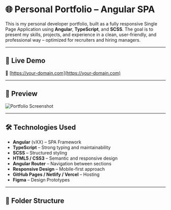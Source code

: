 # 🌐 Personal Portfolio – Angular SPA

This is my personal developer portfolio, built as a fully responsive Single Page Application using **Angular**, **TypeScript**, and **SCSS**. The goal is to present my skills, projects, and experience in a clean, user-friendly, and professional way – optimized for recruiters and hiring managers.

---

## 🚀 Live Demo

🔗 [https://your-domain.com](https://your-domain.com)

---

## 📸 Preview

![Portfolio Screenshot](./src/assets/img/preview.png)

---

## 🛠️ Technologies Used

- **Angular** (vXX) – SPA Framework
- **TypeScript** – Strong typing and maintainability
- **SCSS** – Structured styling
- **HTML5 / CSS3** – Semantic and responsive design
- **Angular Router** – Navigation between sections
- **Responsive Design** – Mobile-first approach
- **GitHub Pages / Netlify / Vercel** – Hosting
- **Figma** – Design Prototypes

---

## 📁 Folder Structure

